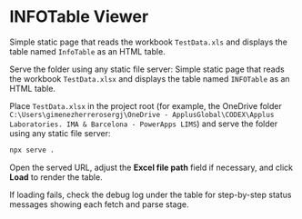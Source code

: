 # INFOTable Viewer

Simple static page that reads the workbook `TestData.xls` and displays the table named `InfoTable` as an HTML table.

Serve the folder using any static file server:
Simple static page that reads the workbook `TestData.xlsx` and displays the table named `INFOTable` as an HTML table.

Place `TestData.xlsx` in the project root (for example, the OneDrive folder `C:\Users\gimenezherrerosergj\OneDrive - ApplusGlobal\CODEX\Applus Laboratories. IMA & Barcelona - PowerApps LIMS`) and serve the folder using any static file server:


```bash
npx serve .
```


Open the served URL, adjust the **Excel file path** field if necessary, and click **Load** to render the table.

If loading fails, check the debug log under the table for step-by-step status messages showing each fetch and parse stage.
